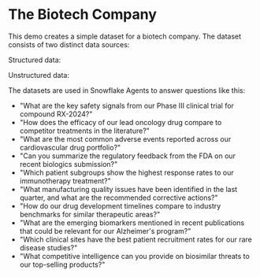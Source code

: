 # The Biotech Company
This demo creates a simple dataset for a biotech company.
The dataset consists of two distinct data sources:

Structured data:


Unstructured data:


The datasets are used in Snowflake Agents to answer questions like this:
- "What are the key safety signals from our Phase III clinical trial for compound RX-2024?"
- "How does the efficacy of our lead oncology drug compare to competitor treatments in the literature?"
- "What are the most common adverse events reported across our cardiovascular drug portfolio?"
- "Can you summarize the regulatory feedback from the FDA on our recent biologics submission?"
- "Which patient subgroups show the highest response rates to our immunotherapy treatment?"
- "What manufacturing quality issues have been identified in the last quarter, and what are the recommended corrective actions?"
- "How do our drug development timelines compare to industry benchmarks for similar therapeutic areas?"
- "What are the emerging biomarkers mentioned in recent publications that could be relevant for our Alzheimer's program?"
- "Which clinical sites have the best patient recruitment rates for our rare disease studies?"
- "What competitive intelligence can you provide on biosimilar threats to our top-selling products?"
